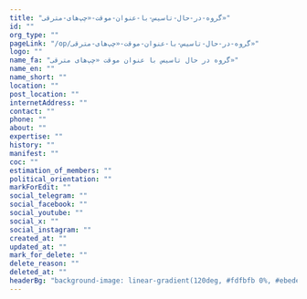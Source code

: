 ```yaml
---
title: "گروه-در-حال-تاسیس-با-عنوان-موقت-«چپ‌های-مترقی»"
id: ""
org_type: ""
pageLink: "/op/گروه-در-حال-تاسیس-با-عنوان-موقت-«چپ‌های-مترقی»"
logo: ""
name_fa: "گروه در حال تاسیس با عنوان موقت «چپ‌های مترقی»"
name_en: ""
name_short: ""
location: ""
post_location: ""
internetAddress: ""
contact: ""
phone: ""
about: ""
expertise: ""
history: ""
manifest: ""
coc: ""
estimation_of_members: ""
political_orientation: ""
markForEdit: ""
social_telegram: ""
social_facebook: ""
social_youtube: ""
social_x: ""
social_instagram: ""
created_at: ""
updated_at: ""
mark_for_delete: ""
delete_reason: ""
deleted_at: ""
headerBg: "background-image: linear-gradient(120deg, #fdfbfb 0%, #ebedee 100%);"
---
```

